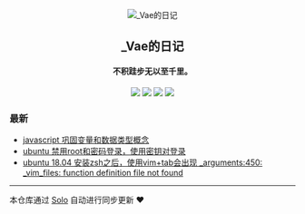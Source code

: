 <p align="center"><img alt="_Vae的日记" src="https://static.b3log.org/images/brand/solo-32.png"></p><h2 align="center">
_Vae的日记
</h2>

<h4 align="center">不积跬步无以至千里。</h4>
<p align="center"><a title="_Vae的日记" target="_blank" href="https://github.com/hcYu168/solo-blog"><img src="https://img.shields.io/github/last-commit/hcYu168/solo-blog.svg?style=flat-square&color=FF9900"></a>
<a title="GitHub repo size in bytes" target="_blank" href="https://github.com/hcYu168/solo-blog"><img src="https://img.shields.io/github/repo-size/hcYu168/solo-blog.svg?style=flat-square"></a>
<a title="Solo Version" target="_blank" href="https://github.com/b3log/solo/releases"><img src="https://img.shields.io/badge/solo-3.6.6-f1e05a.svg?style=flat-square&color=blueviolet"></a>
<a title="Hits" target="_blank" href="https://github.com/b3log/hits"><img src="https://hits.b3log.org/hcYu168/solo-blog.svg"></a></p>

### 最新

* [javascript 巩固变量和数据类型概念](https://blog.yhc168.cn/articles/2019/11/19/1574143585724.html)
* [ubuntu 禁用root和密码登录，使用密钥对登录](https://blog.yhc168.cn/articles/2019/11/18/1574065811831.html)
* [ubuntu 18.04 安装zsh之后，使用vim+tab会出现  _arguments:450: _vim_files: function definition file not found](https://blog.yhc168.cn/articles/2019/11/13/1573616912601.html)



---

本仓库通过 [Solo](https://github.com/b3log/solo) 自动进行同步更新 ❤️ 